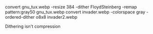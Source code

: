 convert gnu_tux.webp -resize 384 -dither FloydSteinberg -remap pattern:gray50 gnu_tux.webp
convert invader.webp -colorspace gray -ordered-dither o8x8 invader2.webp

Dithering isn't compression
